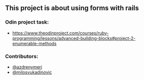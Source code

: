 ## This project is about using forms with rails

### Odin project task:

* https://www.theodinproject.com/courses/ruby-programming/lessons/advanced-building-blocks#project-2-enumerable-methods

### Contributors:
* [@azdrenymeri](https://github.com/azdrenymeri) 
* [@milosvukadinovic](https://github.com/milosvukadinovic)

